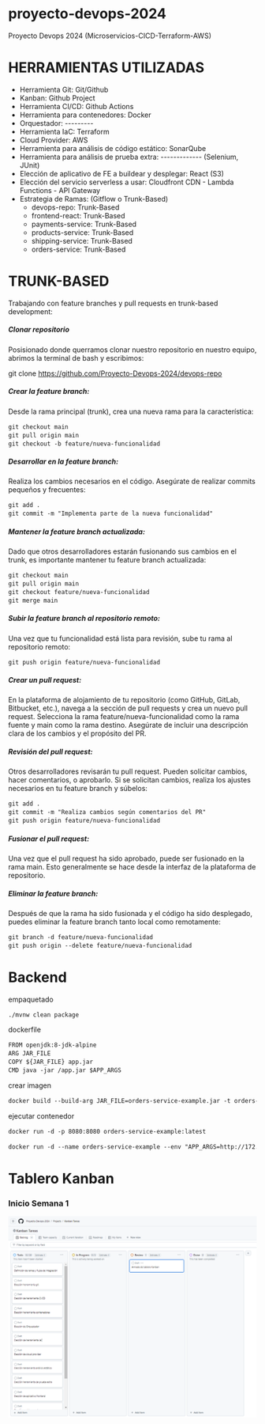 # proyecto-devops-2024
Proyecto Devops 2024 (Microservicios-CICD-Terraform-AWS)

# HERRAMIENTAS UTILIZADAS
- Herramienta Git: Git/Github
- Kanban: Github Project
- Herramienta CI/CD: Github Actions
- Herramienta para contenedores: Docker
- Orquestador: ---------
- Herramienta IaC: Terraform
- Cloud Provider: AWS
- Herramienta para análisis de código estático: SonarQube
- Herramienta para análisis de prueba extra: ------------- (Selenium, JUnit)
- Elección de aplicativo de FE a buildear y desplegar: React (S3)
- Elección del servicio serverless a usar: Cloudfront CDN - Lambda Functions - API Gateway
- Estrategia de Ramas: (Gitflow o Trunk-Based)
    - devops-repo: Trunk-Based
    - frontend-react: Trunk-Based
    - payments-service: Trunk-Based
    - products-service: Trunk-Based
    - shipping-service: Trunk-Based
    - orders-service: Trunk-Based


# TRUNK-BASED
Trabajando con feature branches y pull requests en trunk-based development:

##### Clonar repositorio

Posisionado donde querramos clonar nuestro repositorio en nuestro equipo, abrimos la terminal de bash y escribimos:

git clone https://github.com/Proyecto-Devops-2024/devops-repo

##### Crear la feature branch:

Desde la rama principal (trunk), crea una nueva rama para la característica:


```markdown
git checkout main
git pull origin main
git checkout -b feature/nueva-funcionalidad
```
##### Desarrollar en la feature branch:
Realiza los cambios necesarios en el código. Asegúrate de realizar commits pequeños y frecuentes:

```markdown
git add .
git commit -m "Implementa parte de la nueva funcionalidad"
```
##### Mantener la feature branch actualizada:
Dado que otros desarrolladores estarán fusionando sus cambios en el trunk, es importante mantener tu feature branch actualizada:

```markdown
git checkout main
git pull origin main
git checkout feature/nueva-funcionalidad
git merge main
```

##### Subir la feature branch al repositorio remoto:
Una vez que tu funcionalidad está lista para revisión, sube tu rama al repositorio remoto:

```markdown
git push origin feature/nueva-funcionalidad
```

##### Crear un pull request:
En la plataforma de alojamiento de tu repositorio (como GitHub, GitLab, Bitbucket, etc.), navega a la sección de pull requests y crea un nuevo pull request. Selecciona la rama feature/nueva-funcionalidad como la rama fuente y main como la rama destino. Asegúrate de incluir una descripción clara de los cambios y el propósito del PR.

##### Revisión del pull request:
Otros desarrolladores revisarán tu pull request. Pueden solicitar cambios, hacer comentarios, o aprobarlo. Si se solicitan cambios, realiza los ajustes necesarios en tu feature branch y súbelos:

```markdown
git add .
git commit -m "Realiza cambios según comentarios del PR"
git push origin feature/nueva-funcionalidad
```

##### Fusionar el pull request:
Una vez que el pull request ha sido aprobado, puede ser fusionado en la rama main. Esto generalmente se hace desde la interfaz de la plataforma de repositorio.

##### Eliminar la feature branch:
Después de que la rama ha sido fusionada y el código ha sido desplegado, puedes eliminar la feature branch tanto local como remotamente:

```markdown
git branch -d feature/nueva-funcionalidad
git push origin --delete feature/nueva-funcionalidad
```

# Backend

empaquetado
```markdown
./mvnw clean package
```

dockerfile
```markdown
FROM openjdk:8-jdk-alpine
ARG JAR_FILE
COPY ${JAR_FILE} app.jar
CMD java -jar /app.jar $APP_ARGS
```

crear imagen
```markdown
docker build --build-arg JAR_FILE=orders-service-example.jar -t orders-service-example:1 .
```
ejecutar contenedor

```markdown
docker run -d -p 8080:8080 orders-service-example:latest
```

```markdown
docker run -d --name orders-service-example --env "APP_ARGS=http://172.17.0.2:8080 http://172.17.0.2:8080 http://172.17.0.2:8080" orders-service-example:1
```

# Tablero Kanban
### Inicio Semana 1
![Ejemplo de imagen local](./imagenes/SEMANA1.png)
